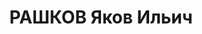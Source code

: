 ---
title: РАШКОВ Яков Ильич
description: "1907 р. н., м. Прилуки Полтавської губ. Єврей, чл. ВКП(б), освіта середня,\
  \ пом. нач. штабу, ст. л-т, м. Коростень Київської обл. \n  Заарештований 11 вересня\
  \ 1937 р. Обвинувачувався в причетності до к.-р. військово-фашистської змови. ВК\
  \ ВС СРСР 23 грудня 1937 р. засуджений до розстрілу з конфіскацією майна і позбавленням\
  \ військового звання. Вирок виконано 23 грудня 1937 р., м. Київ. \n  Реабілітований\
  \ у 1958 р."
---